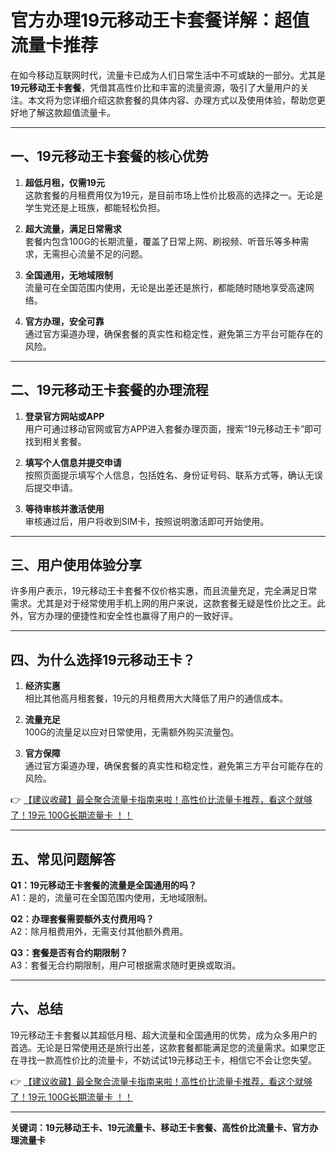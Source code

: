 # 官方办理19元移动王卡套餐详解：超值流量卡推荐

在如今移动互联网时代，流量卡已成为人们日常生活中不可或缺的一部分。尤其是**19元移动王卡套餐**，凭借其高性价比和丰富的流量资源，吸引了大量用户的关注。本文将为您详细介绍这款套餐的具体内容、办理方式以及使用体验，帮助您更好地了解这款超值流量卡。

---

## 一、19元移动王卡套餐的核心优势

1. **超低月租，仅需19元**  
   这款套餐的月租费用仅为19元，是目前市场上性价比极高的选择之一。无论是学生党还是上班族，都能轻松负担。

2. **超大流量，满足日常需求**  
   套餐内包含100G的长期流量，覆盖了日常上网、刷视频、听音乐等多种需求，无需担心流量不足的问题。

3. **全国通用，无地域限制**  
   流量可在全国范围内使用，无论是出差还是旅行，都能随时随地享受高速网络。

4. **官方办理，安全可靠**  
   通过官方渠道办理，确保套餐的真实性和稳定性，避免第三方平台可能存在的风险。

---

## 二、19元移动王卡套餐的办理流程

1. **登录官方网站或APP**  
   用户可通过移动官网或官方APP进入套餐办理页面，搜索“19元移动王卡”即可找到相关套餐。

2. **填写个人信息并提交申请**  
   按照页面提示填写个人信息，包括姓名、身份证号码、联系方式等，确认无误后提交申请。

3. **等待审核并激活使用**  
   审核通过后，用户将收到SIM卡，按照说明激活即可开始使用。

---

## 三、用户使用体验分享

许多用户表示，19元移动王卡套餐不仅价格实惠，而且流量充足，完全满足日常需求。尤其是对于经常使用手机上网的用户来说，这款套餐无疑是性价比之王。此外，官方办理的便捷性和安全性也赢得了用户的一致好评。

---

## 四、为什么选择19元移动王卡？

1. **经济实惠**  
   相比其他高月租套餐，19元的月租费用大大降低了用户的通信成本。

2. **流量充足**  
   100G的流量足以应对日常使用，无需额外购买流量包。

3. **官方保障**  
   通过官方渠道办理，确保套餐的真实性和稳定性，避免第三方平台可能存在的风险。

👉 [【建议收藏】最全聚合流量卡指南来啦！高性价比流量卡推荐，看这个就够了！19元 100G长期流量卡 ！！](https://bit.ly/Liuliangka)

---

## 五、常见问题解答

**Q1：19元移动王卡套餐的流量是全国通用的吗？**  
A1：是的，流量可在全国范围内使用，无地域限制。

**Q2：办理套餐需要额外支付费用吗？**  
A2：除月租费用外，无需支付其他额外费用。

**Q3：套餐是否有合约期限制？**  
A3：套餐无合约期限制，用户可根据需求随时更换或取消。

---

## 六、总结

19元移动王卡套餐以其超低月租、超大流量和全国通用的优势，成为众多用户的首选。无论是日常使用还是旅行出差，这款套餐都能满足您的流量需求。如果您正在寻找一款高性价比的流量卡，不妨试试19元移动王卡，相信它不会让您失望。

👉 [【建议收藏】最全聚合流量卡指南来啦！高性价比流量卡推荐，看这个就够了！19元 100G长期流量卡 ！！](https://bit.ly/Liuliangka)

---

**关键词：19元移动王卡、19元流量卡、移动王卡套餐、高性价比流量卡、官方办理流量卡**